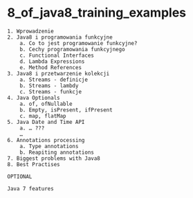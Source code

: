 # 8_of_java8_training_examples

	1. Wprowadzenie
	2. Java8 i programowania funkcyjne
		a. Co to jest programowanie funkcyjne?
		b. Cechy programowania funkcyjnego
		c. Functional Interfaces
		d. Lambda Expressions
		e. Method References
	3. Java8 i przetwarzenie kolekcji
		a. Streams - definicje
		b. Streams - lambdy
		c. Streams - funkcje
	4. Java Optionals
		a. of, ofNullable
		b. Empty, isPresent, ifPresent
		c. map, flatMap
	5. Java Date and Time API
		a. … ???
		…
	6. Annotations processing
		a. Type annotations
		b. Reapiting annotations
    7. Biggest problems with Java8
    8. Best Practises
    
    OPTIONAL
    
    Java 7 features